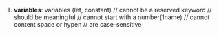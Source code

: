 1. **variables**: 
    variables (let, constant)
 // cannot be a reserved keyword
 // should be meaningful
 // cannot start with a number(1name)
 // cannot content space or hypen
 // are case-sensitive